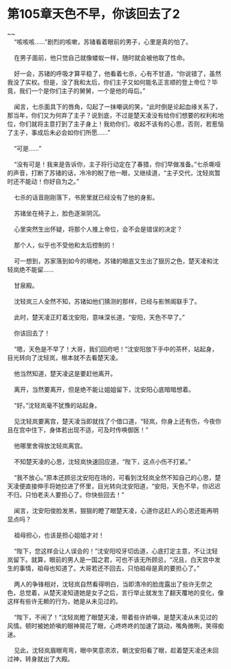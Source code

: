 # 第105章天色不早，你该回去了2
~~<br>&nbsp;&nbsp;&nbsp;&nbsp;“咳咳咳……”剧烈的咳嗽，苏锗看着眼前的男子，心里是真的怕了。<br><br>&nbsp;&nbsp;&nbsp;&nbsp;在男子面前，他只觉自己就像蝼蚁一样，随时就会被他取了性命。<br><br>&nbsp;&nbsp;&nbsp;&nbsp;好一会，苏锗的呼吸才算平稳了，他看着七杀，心有不甘道，“你说错了，虽然我没了实权。但是，没了我和太后，你们主子又如何能名正言顺的登上帝位？毕竟，我们一个是你们主子的舅舅，一个是他的母后。”<br><br>&nbsp;&nbsp;&nbsp;&nbsp;闻言，七杀面具下的唇角，勾起了一抹嘲讽的笑，“此时倒是论起血缘关系了，那当年，你们又为何弃了主子？说到底，不过是楚天凌没有给你们想要的权利和地位，你们就将主意打到了主子身上！我劝你们，收起不该有的心思，否则，若惹恼了主子，事成后未必会如你们所愿……”<br><br>&nbsp;&nbsp;&nbsp;&nbsp;“可是……”<br><br>&nbsp;&nbsp;&nbsp;&nbsp;“没有可是！我来是告诉你，主子将行动定在了春猎，你们早做准备。”七杀嘶哑的声音，打断了苏锗的话，冷冷的睨了他一眼，又继续道，“主子交代，沈轻岚暂时还不能动！你好自为之。”<br><br>&nbsp;&nbsp;&nbsp;&nbsp;七杀的话音刚刚落下，书房里就已经没有了他的身影。<br><br>&nbsp;&nbsp;&nbsp;&nbsp;苏锗坐在椅子上，脸色逐渐阴沉。<br><br>&nbsp;&nbsp;&nbsp;&nbsp;心里突然生出怀疑，将那个人推上帝位，会不会是错误的决定？<br><br>&nbsp;&nbsp;&nbsp;&nbsp;那个人，似乎也不受他和太后控制的！<br><br>&nbsp;&nbsp;&nbsp;&nbsp;可一想到，苏家落到如今的境地，苏锗的眼底又生出了狠厉之色，楚天凌和沈轻岚绝不能留……<br><br>&nbsp;&nbsp;&nbsp;&nbsp;甘泉殿。<br><br>&nbsp;&nbsp;&nbsp;&nbsp;沈轻岚三人全然不知，苏锗如他们猜测的那样，已经与影煞阁联手了。<br><br>&nbsp;&nbsp;&nbsp;&nbsp;此时，楚天凌正盯着沈安阳，意味深长道，“安阳，天色不早了。”<br><br>&nbsp;&nbsp;&nbsp;&nbsp;你该回去了！<br><br>&nbsp;&nbsp;&nbsp;&nbsp;“嗯，天色是不早了！大哥，我们回府吧！”沈安阳放下手中的茶杯，站起身，目光转向了沈轻岚，根本就不去看楚天凌。<br><br>&nbsp;&nbsp;&nbsp;&nbsp;他当然知道，楚天凌这是要赶他离开。<br><br>&nbsp;&nbsp;&nbsp;&nbsp;离开，当然要离开，但是绝不能让姐姐留下，沈安阳心底暗暗想着。<br><br>&nbsp;&nbsp;&nbsp;&nbsp;“好。”沈轻岚毫不犹豫的站起身。<br><br>&nbsp;&nbsp;&nbsp;&nbsp;见沈轻岚要离宫，楚天凌当即就找了个借口道，“轻岚，你身上还有伤，今夜你且在宫中住下，身体若出现不适，可及时传唤御医！”<br><br>&nbsp;&nbsp;&nbsp;&nbsp;他哪里舍得放沈轻岚离宫。<br><br>&nbsp;&nbsp;&nbsp;&nbsp;不知楚天凌的心思，沈轻岚快速回应道，“陛下，这点小伤不打紧。”<br><br>&nbsp;&nbsp;&nbsp;&nbsp;“我不放心。”原本还顾忌沈安阳在场的，可看到沈轻岚全然不知自己的心思，楚天凌便直接伸手将她拉进了怀里，目光转向沈安阳道，“安阳，天色不早，你迟迟不归，只怕老夫人要担心了。你快些回去！”<br><br>&nbsp;&nbsp;&nbsp;&nbsp;闻言，沈安阳俊脸发黑，狠狠的瞪了眼楚天凌，心道你这赶人的心思还能再明显点吗？<br><br>&nbsp;&nbsp;&nbsp;&nbsp;祖母担心，也该是担心姐姐才对！<br><br>&nbsp;&nbsp;&nbsp;&nbsp;“陛下，您这样会让人误会的！”沈安阳咬牙切齿道，心底打定主意，不让沈轻岚留下。就算，眼前的男人是一国之君，可也不该无所顾忌，“况且，白天宫中发生的事情，祖母也知道了。大哥若还不回去，只怕祖母是真的要担心了。”<br><br>&nbsp;&nbsp;&nbsp;&nbsp;两人的争锋相对，沈轻岚自然看得明白，当即清冷的脸庞露出了些许无奈之色，总觉着，从楚天凌知道她是女子之后，言行举止就发生了翻天覆地的变化，像这样有些许无赖的行为，她是从未见过的。<br><br>&nbsp;&nbsp;&nbsp;&nbsp;“陛下，不闹了！”沈轻岚瞪了眼楚天凌，带着些许娇嗔，是楚天凌从未见过的风情。顿时被她娇嗔的眼神晃花了眼，心咚咚咚的加速了跳动，嘴角微咧，笑得痴迷。<br><br>&nbsp;&nbsp;&nbsp;&nbsp;见此，沈轻岚眉眼弯弯，眼中笑意浓浓，朝沈安阳看了眼，趁着楚天凌还未回过神，转身就出了大殿。<br><br>
                    

<script>_fwqdsqadxfw()</script>
<div><script>_dfwf1dw();</script></div>
<div><script>_dfwf1agdw();</script></div>
                